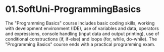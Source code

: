 # 01.SoftUni-ProgrammingBasics
The "Programming Basics" course includes basic coding skills, working with development environment (IDE), use of variables and data, operators and expressions, console handling (input data and output printing), use of conditional constructions (if, if-else) and loops (for, while, do-while).  The "Programming Basics" course ends with a practical programming exam.
